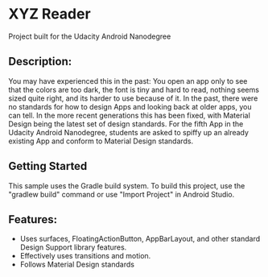 XYZ Reader
==========
Project built for the Udacity Android Nanodegree

Description:
------------
You may have experienced this in the past:  You open an app only to see that the colors are too dark, the font is tiny and hard to read, nothing seems sized quite right, and its harder to use because of it.  In the past, there were no standards for how to design Apps and looking back at older apps, you can tell.  In the more recent generations this has been fixed, with Material Design being the latest set of design standards.  For the fifth App in the Udacity Android Nanodegree, students are asked to spiffy up an already existing App and conform to Material Design standards.

Getting Started
---------------
This sample uses the Gradle build system.  To build this project, use the
"gradlew build" command or use "Import Project" in Android Studio.

Features:
---------
- Uses surfaces, FloatingActionButton, AppBarLayout, and other standard Design Support library features.
- Effectively uses transitions and motion.
- Follows Material Design standards